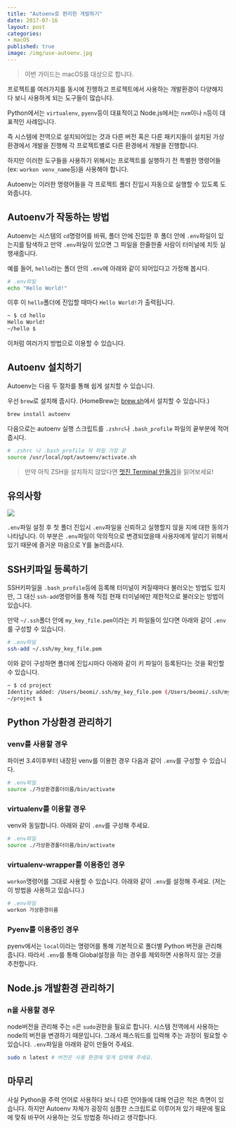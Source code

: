 ```yaml
---
title: "Autoenv로 편리한 개발하기"
date: 2017-07-16
layout: post
categories:
- macOS
published: true
image: /img/use-autoenv.jpg
---
```


> 이번 가이드는 macOS를 대상으로 합니다.

프로젝트를 여러가지를 동시에 진행하고 프로젝트에서 사용하는 개발환경이 다양해지다 보니 사용하게 되는 도구들이 많습니다.

Python에서는 `virtualenv`, `pyenv`등이 대표적이고 Node.js에서는 `nvm`이나 `n`등이 대표적인 사례입니다.

즉 시스템에 전역으로 설치되어있는 것과 다른 버전 혹은 다른 패키지들이 설치된 가상환경에서 개발을 진행해 각 프로젝트별로 다른 환경에서 개발을 진행합니다.

하지만 이러한 도구들을 사용하기 위해서는 프로젝트를 실행하기 전 특별한 명령어들(ex: `workon venv_name`등)을 사용해야 합니다.

Autoenv는 이러한 명령어들을 각 프로젝트 폴더 진입시 자동으로 실행할 수 있도록 도와줍니다.

## Autoenv가 작동하는 방법

Autoenv는 시스템의 `cd`명령어를 바꿔, 폴더 안에 진입한 후 폴더 안에 `.env`파일이 있는지를 탐색하고 만약 `.env`파일이 있으면 그 파일을 한줄한줄 사람이 터미널에 치듯 실행새줍니다.

예를 들어, `hello`라는 폴더 안의 `.env`에 아래와 같이 되어있다고 가정해 봅시다.

```bash
# .env파일
echo "Hello World!"
```

이후 이 `hello`폴더에 진입할 때마다 `Hello World!`가 출력됩니다.

```bash
~ $ cd hello
Hello World!
~/hello $
```

이처럼 여러가지 방법으로 이용할 수 있습니다. 

## Autoenv 설치하기

Autoenv는 다음 두 절차를 통해 쉽게 설치할 수 있습니다.

우선 `brew`로 설치해 줍시다. (HomeBrew는 [brew.sh](http://brew.sh)에서 설치할 수 있습니다.)

```bash
brew install autoenv  
```

다음으로는 autoenv 실행 스크립트를 `.zshrc`나 `.bash_profile` 파일의 끝부분에 적어줍시다.

```bash
# .zshrc 나 .bash_profile 의 파일 가장 끝
source /usr/local/opt/autoenv/activate.sh
```

> 만약 아직 ZSH을 설치하지 않았다면 [멋진 Terminal 만들기](/2017/07/07/Beautify-ZSH/)을 읽어보세요!

## 유의사항

![]({{site.static_url}}/img/dropbox/Screenshot%202017-07-16%2017.44.52.png)

`.env`파일 설정 후 첫 폴더 진입시 `.env`파일을 신뢰하고 실행할지 않을 지에 대한 동의가 나타납니다. 이 부분은 `.env`파일이 악의적으로 변경되었을때 사용자에게 알리기 위해서 있기 때문에 즐거운 마음으로 Y를 눌러줍시다.

## SSH키파일 등록하기

SSH키파일을 `.bash_profile`등에 등록해 터미널이 켜질때마다 불러오는 방법도 있지만, 그 대신 `ssh-add`명령어를 통해 직접 현재 터미널에만 제한적으로 불러오는 방법이 있습니다. 

만약 `~/.ssh`폴더 안에 `my_key_file.pem`이라는 키 파일들이 있다면 아래와 같이 `.env`를 구성할 수 있습니다.

```bash
# .env파일
ssh-add ~/.ssh/my_key_file.pem
```

이와 같이 구성하면 폴더에 진입시마다 아래와 같이 키 파일이 등록된다는 것을 확인할 수 있습니다.

```bash
~ $ cd project
Identity added: /Users/beomi/.ssh/my_key_file.pem (/Users/beomi/.ssh/my_key_file.pem)
~/project $
```

## Python 가상환경 관리하기

### venv를 사용할 경우

파이썬 3.4이후부터 내장된 venv를 이용한 경우 다음과 같이 `.env`를 구성할 수 있습니다.

```bash
# .env파일
source ./가상환경폴더이름/bin/activate
```

### virtualenv를 이용할 경우

venv와 동일합니다. 아래와 같이 `.env`를 구성해 주세요.

```bash
# .env파일
source ./가상환경폴더이름/bin/activate
```

### virtualenv-wrapper를 이용중인 경우

`workon`명령어를 그대로 사용할 수 있습니다. 아래와 같이 `.env`를 설정해 주세요. (저는 이 방법을 사용하고 있습니다.)

```bash
# .env파일
workon 가상환경이름
```

### Pyenv를 이용중인 경우 

pyenv에서는 `local`이라는 명령어를 통해 기본적으로 폴더별 Python 버전을 관리해 줍니다. 따라서 `.env`를 통해 Global설정을 하는 경우를 제외하면 사용하지 않는 것을 추천합니다.

## Node.js 개발환경 관리하기

### n을 사용할 경우

node버전을 관리해 주는 `n`은 `sudo`권한을 필요로 합니다. 시스템 전역에서 사용하는 node의 버전을 변경하기 때문입니다. 그래서 패스워드를 입력해 주는 과정이 필요할 수 있습니다. `.env`파일을 아래와 같이 만들어 주세요.

```bash
sudo n latest # 버전은 사용 환경에 맞게 입력해 주세요.
```

## 마무리

사실 Python을 주력 언어로 사용하다 보니 다른 언어들에 대해 언급은 적은 측면이 있습니다. 하지만 Autoenv 자체가 굉장히 심플한 스크립트로 이루어져 있기 때문에 필요에 맞춰 바꾸어 사용하는 것도 방법중 하나라고 생각합니다.

